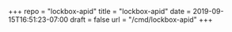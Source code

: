 +++
repo = "lockbox-apid"
title = "lockbox-apid"
date = 2019-09-15T16:51:23-07:00
draft = false
url = "/cmd/lockbox-apid"
+++

